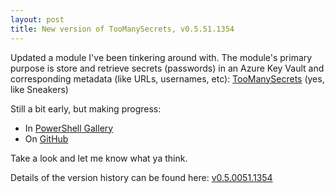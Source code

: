 ```yaml
---
layout: post
title: New version of TooManySecrets, v0.5.51.1354
---
```


Updated a module I've been tinkering around with.  The module's primary purpose is store and retrieve secrets (passwords) in an Azure Key Vault and corresponding metadata (like URLs, usernames, etc):  [TooManySecrets](https://www.powershellgallery.com/packages/TooManySecrets/) (yes, like Sneakers)

Still a bit early, but making progress:

* In [PowerShell Gallery](https://www.powershellgallery.com/packages/TooManySecrets/)
* On [GitHub](https://github.com/smallfoxx/TooManySecrets/wiki/Installation)

Take a look and let me know what ya think.

Details of the version history can be found here: [v0.5.0051.1354](https://github.com/smallfoxx/TooManySecrets/wiki/Version-0.5.0051.1354)